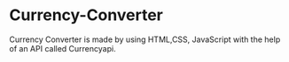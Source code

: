 # Currency-Converter
Currency Converter is made by using HTML,CSS, JavaScript with the help of an API called Currencyapi.
